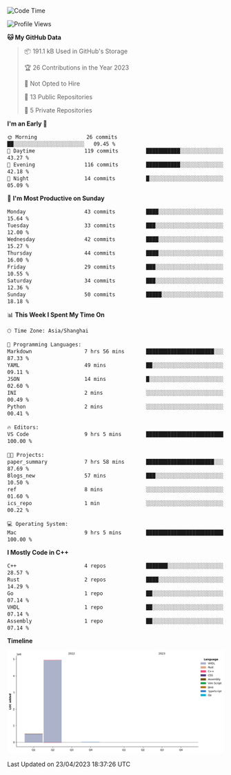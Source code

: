 <!--START_SECTION:waka-->
![Code Time](http://img.shields.io/badge/Code%20Time-26%20hrs%2022%20mins-blue)

![Profile Views](http://img.shields.io/badge/Profile%20Views-18-blue)

**🐱 My GitHub Data** 

> 📦 191.1 kB Used in GitHub's Storage 
 > 
> 🏆 26 Contributions in the Year 2023
 > 
> 🚫 Not Opted to Hire
 > 
> 📜 13 Public Repositories 
 > 
> 🔑 5 Private Repositories 
 > 
**I'm an Early 🐤** 

```text
🌞 Morning                26 commits          ██░░░░░░░░░░░░░░░░░░░░░░░   09.45 % 
🌆 Daytime                119 commits         ███████████░░░░░░░░░░░░░░   43.27 % 
🌃 Evening                116 commits         ███████████░░░░░░░░░░░░░░   42.18 % 
🌙 Night                  14 commits          █░░░░░░░░░░░░░░░░░░░░░░░░   05.09 % 
```
📅 **I'm Most Productive on Sunday** 

```text
Monday                   43 commits          ████░░░░░░░░░░░░░░░░░░░░░   15.64 % 
Tuesday                  33 commits          ███░░░░░░░░░░░░░░░░░░░░░░   12.00 % 
Wednesday                42 commits          ████░░░░░░░░░░░░░░░░░░░░░   15.27 % 
Thursday                 44 commits          ████░░░░░░░░░░░░░░░░░░░░░   16.00 % 
Friday                   29 commits          ███░░░░░░░░░░░░░░░░░░░░░░   10.55 % 
Saturday                 34 commits          ███░░░░░░░░░░░░░░░░░░░░░░   12.36 % 
Sunday                   50 commits          █████░░░░░░░░░░░░░░░░░░░░   18.18 % 
```


📊 **This Week I Spent My Time On** 

```text
🕑︎ Time Zone: Asia/Shanghai

💬 Programming Languages: 
Markdown                 7 hrs 56 mins       ██████████████████████░░░   87.33 % 
YAML                     49 mins             ██░░░░░░░░░░░░░░░░░░░░░░░   09.11 % 
JSON                     14 mins             █░░░░░░░░░░░░░░░░░░░░░░░░   02.60 % 
INI                      2 mins              ░░░░░░░░░░░░░░░░░░░░░░░░░   00.49 % 
Python                   2 mins              ░░░░░░░░░░░░░░░░░░░░░░░░░   00.41 % 

🔥 Editors: 
VS Code                  9 hrs 5 mins        █████████████████████████   100.00 % 

🐱‍💻 Projects: 
paper_summary            7 hrs 58 mins       ██████████████████████░░░   87.69 % 
Blogs_new                57 mins             ███░░░░░░░░░░░░░░░░░░░░░░   10.50 % 
ref                      8 mins              ░░░░░░░░░░░░░░░░░░░░░░░░░   01.60 % 
ics_repo                 1 min               ░░░░░░░░░░░░░░░░░░░░░░░░░   00.22 % 

💻 Operating System: 
Mac                      9 hrs 5 mins        █████████████████████████   100.00 % 
```

**I Mostly Code in C++** 

```text
C++                      4 repos             ███████░░░░░░░░░░░░░░░░░░   28.57 % 
Rust                     2 repos             ████░░░░░░░░░░░░░░░░░░░░░   14.29 % 
Go                       1 repo              ██░░░░░░░░░░░░░░░░░░░░░░░   07.14 % 
VHDL                     1 repo              ██░░░░░░░░░░░░░░░░░░░░░░░   07.14 % 
Assembly                 1 repo              ██░░░░░░░░░░░░░░░░░░░░░░░   07.14 % 
```



**Timeline**

![Lines of Code chart](https://raw.githubusercontent.com/xkz0777/xkz0777/master/assets/bar_graph.png)


 Last Updated on 23/04/2023 18:37:26 UTC
<!--END_SECTION:waka-->
